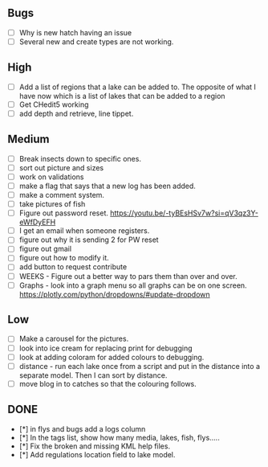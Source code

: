 ## Bugs
- [ ] Why is new hatch having an issue
- [ ] Several new and create types are not working.

## High
- [ ] Add a list of regions that a lake can be added to.  The opposite of what I have now which is a list of lakes that can be added to a region
- [ ] Get CHedit5 working
- [ ] add depth and retrieve, line tippet.

## Medium
- [ ] Break insects down to specific ones.
- [ ] sort out picture and sizes
- [ ] work on validations
- [ ] make a flag that says that a new log has been added.
- [ ] make a comment system.
- [ ] take pictures of fish
- [ ] Figure out password reset.  https://youtu.be/-tyBEsHSv7w?si=qV3qz3Y-eWfDyEFH
- [ ] I get an email when someone registers.
- [ ] figure out why it is sending 2 for PW reset
- [ ] figure out gmail
- [ ] figure out how to modify it.
- [ ] add button to request contribute
- [ ] WEEKS - Figure out a better way to pars them than over and over.
- [ ] Graphs - look into a graph menu so all graphs can be on one screen. https://plotly.com/python/dropdowns/#update-dropdown

## Low
- [ ] Make a carousel for the pictures.
- [ ] look into ice cream for replacing print for debugging
- [ ] look at adding coloram for added colours to debugging.
- [ ] distance - run each lake once from a script and put in the distance into a separate model.  Then I can sort by distance.
- [ ] move blog in to catches so that the colouring follows.

## DONE
- [*] in flys and bugs add a logs column
- [*] In the tags list, show how many media, lakes, fish, flys.....
- [*] Fix the broken and missing KML help files.
- [*] Add regulations location field to lake model.
